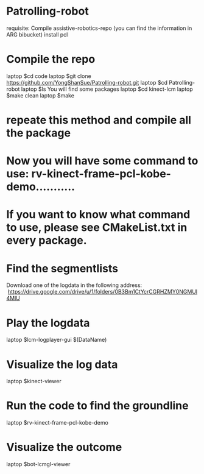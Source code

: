 # Patrolling-robot

requisite: Compile assistive-robotics-repo (you can find the information in ARG bibucket)
           install pcl

# Compile the repo
  laptop  $cd code 
  laptop  $git clone https://github.com/YongShanSue/Patrolling-robot.git
  laptop  $cd Patrolling-robot
  laptop  $ls
  You will find some packages
  laptop  $cd kinect-lcm
  laptop  $make clean
  laptop  $make

# repeate this method and compile all the package
# Now you will have some command to use: rv-kinect-frame-pcl-kobe-demo...........
# If you want to know what command to use, please see CMakeList.txt in every package.

# Find the segmentlists
  Download one of the logdata in the following address:
  https://drive.google.com/drive/u/1/folders/0B3Bm1CtYcrCGRHZMY0NGMUl4MlU

# Play the logdata
  laptop  $lcm-logplayer-gui $(DataName)
# Visualize the log data
  laptop  $kinect-viewer
# Run the code to find the groundline
  laptop  $rv-kinect-frame-pcl-kobe-demo
# Visualize the outcome
  laptop  $bot-lcmgl-viewer
